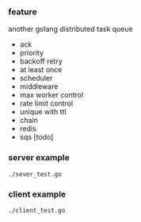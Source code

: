 ### feature

another golang distributed task queue

- ack
- priority
- backoff retry
- at least once
- scheduler
- middleware
- max worker control
- rate limit control
- unique with ttl
- chain
- redis
- sqs [todo]

### server example

```
./sever_test.go
```

### client example

```
./client_test.go
```
